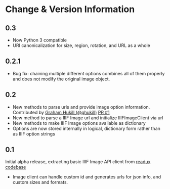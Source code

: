 # Change & Version Information

## 0.3

* Now Python 3 compatible
* URI canonicalization for size, region, rotation, and URL as a whole

## 0.2.1

* Bug fix: chaining multiple different options combines all of them properly and does not modify
   the original image object.

## 0.2

* New methods to parse urls and provide image option information. Contributed by [Graham Hukill (@ghukill)](https://github.com/ghukill) [PR #1](https://github.com/emory-lits-labs/piffle/pull/1)
* New method to parse a IIIF Image url and initialize IIIFImageClient via url
* New methods to make IIIF Image options available as dictionary
* Options are now stored internally in logical, dictionary form rather than as IIIF option strings

## 0.1

Initial alpha release, extracting basic IIIF Image API client from [readux codebase](https://github.com/emory-libraries/readux)

* Image client can handle custom id and generates urls for json info, and custom sizes and formats.